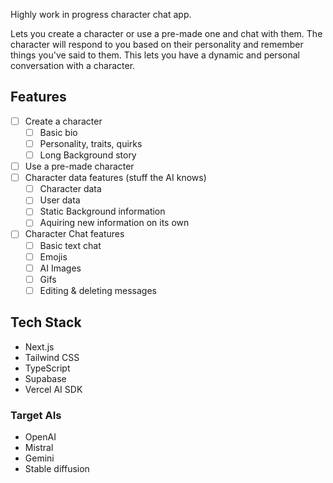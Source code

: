 Highly work in progress character chat app.

Lets you create a character or use a pre-made one and chat with them. The character will respond to you based on their personality and remember things you've said to them. This lets you have a dynamic and personal conversation with a character.


## Features
- [ ] Create a character 
    - [ ] Basic bio
    - [ ] Personality, traits, quirks
    - [ ] Long Background story
- [ ] Use a pre-made character
- [ ] Character data features (stuff the AI knows)
    - [ ] Character data
    - [ ] User data
    - [ ] Static Background information
    - [ ] Aquiring new information on its own
- [ ] Character Chat features
    - [ ] Basic text chat
    - [ ] Emojis
    - [ ] AI Images
    - [ ] Gifs
    - [ ] Editing & deleting messages

## Tech Stack
- Next.js
- Tailwind CSS
- TypeScript
- Supabase
- Vercel AI SDK

### Target AIs
- OpenAI
- Mistral
- Gemini
- Stable diffusion
